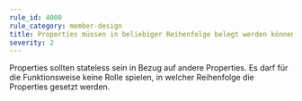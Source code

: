 ```yaml
---
rule_id: 4000
rule_category: member-design
title: Properties müssen in beliebiger Reihenfolge belegt werden können
severity: 2
---
```

Properties sollten stateless sein in Bezug auf andere Properties. Es darf für die Funktionsweise keine Rolle spielen, in welcher Reihenfolge die Properties gesetzt werden.

